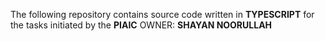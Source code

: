 The following repository contains source code written in <b>TYPESCRIPT</b> for the tasks initiated by the <b>PIAIC</b> 
OWNER: <b>SHAYAN NOORULLAH</b>